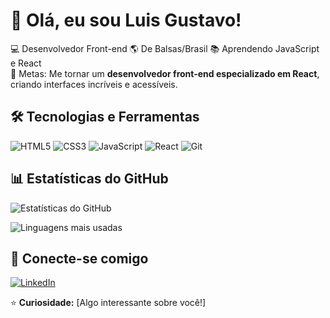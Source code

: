 # 👋 Olá, eu sou Luis Gustavo!

💻 Desenvolvedor Front-end
🌎 De Balsas/Brasil 
📚 Aprendendo JavaScript e React  
🎯 Metas: Me tornar um **desenvolvedor front-end especializado em React**, criando interfaces incríveis e acessíveis.

## 🛠️ Tecnologias e Ferramentas  

![HTML5](https://img.shields.io/badge/HTML5-E34F26?style=for-the-badge&logo=html5&logoColor=white)
![CSS3](https://img.shields.io/badge/CSS3-1572B6?style=for-the-badge&logo=css3&logoColor=white)
![JavaScript](https://img.shields.io/badge/JavaScript-F7DF1E?style=for-the-badge&logo=javascript&logoColor=black)
![React](https://img.shields.io/badge/React-61DAFB?style=for-the-badge&logo=react&logoColor=black)
![Git](https://img.shields.io/badge/Git-E44C30?style=for-the-badge&logo=git&logoColor=white)

## 📊 Estatísticas do GitHub  

![Estatísticas do GitHub](https://github-readme-stats.vercel.app/api?username=luisdevstudent&show_icons=true&theme=dracula)  

![Linguagens mais usadas](https://github-readme-stats.vercel.app/api/top-langs/?username=luisdevstudent&layout=compact&theme=dracula)  

## 🔗 Conecte-se comigo  

[![LinkedIn](https://img.shields.io/badge/LinkedIn-0077B5?style=for-the-badge&logo=linkedin&logoColor=white)](https://linkedin.com/in/seu-perfil)  

⭐ **Curiosidade:** [Algo interessante sobre você!]  
